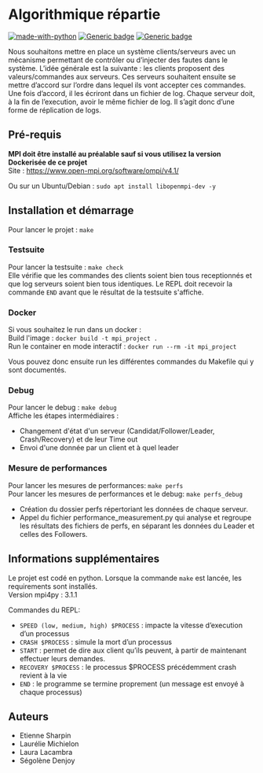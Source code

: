 # Algorithmique répartie
[![made-with-python](https://img.shields.io/badge/Made%20with-Python-1f425f.svg)](https://www.python.org/)
[![Generic badge](https://img.shields.io/badge/open_mpi-v4.1.0-blue.svg)](https://www.open-mpi.org/software/ompi/v4.1/)
[![Generic badge](https://img.shields.io/badge/mpi4py-v3.1.1-orange.svg)](https://mpi4py.readthedocs.io/en/stable/)

Nous souhaitons mettre en place un système clients/serveurs avec un mécanisme permettant de contrôler ou d’injecter des fautes dans le système. L’idée générale est la suivante : les clients proposent des valeurs/commandes aux serveurs. Ces serveurs souhaitent ensuite se mettre d’accord sur l’ordre dans lequel ils vont accepter ces commandes. Une fois d’accord, il les écriront dans un fichier de log. Chaque serveur doit, à la fin de l’execution, avoir le même fichier de log. Il s’agit donc d’une forme de réplication de logs.

## Pré-requis
**MPI doit être installé au préalable sauf si vous utilisez la version Dockerisée de ce projet**  
Site : https://www.open-mpi.org/software/ompi/v4.1/

Ou sur un Ubuntu/Debian : `sudo apt install libopenmpi-dev -y`

## Installation et démarrage
Pour lancer le projet : `make`  

### Testsuite
Pour lancer la testsuite : `make check`  
Elle vérifie que les commandes des clients soient bien tous receptionnés et que log serveurs soient bien tous identiques. Le REPL doit recevoir la commande `END` avant que le résultat de la testsuite s'affiche.  

### Docker
Si vous souhaitez le run dans un docker :  
Build l'image : `docker build -t mpi_project .`  
Run le container en mode interactif : `docker run --rm -it mpi_project`

Vous pouvez donc ensuite run les différentes commandes du Makefile qui y sont documentés.

### Debug
Pour lancer le debug : `make debug`  
Affiche les étapes intermédiaires :
* Changement d'état d'un serveur (Candidat/Follower/Leader, Crash/Recovery) et de leur Time out
* Envoi d'une donnée par un client et à quel leader

### Mesure de performances
Pour lancer les mesures de performances:  `make perfs`  
Pour lancer les mesures de performances et le debug:  `make perfs_debug`
* Création du dossier perfs répertoriant les données de chaque serveur. 
* Appel du fichier performance\_measurement.py qui analyse et regroupe les résultats des fichiers de perfs, en séparant les données du Leader et celles des Followers.


## Informations supplémentaires
Le projet est codé en python. Lorsque la commande `make` est lancée, les requirements sont installés.  
Version mpi4py : 3.1.1
  
Commandes du REPL:  
* `SPEED (low, medium, high) $PROCESS` : impacte la vitesse d’execution d’un processus
* `CRASH $PROCESS` : simule la mort d’un processus
* `START` : permet de dire aux client qu’ils peuvent, à partir de maintenant effectuer leurs demandes.
* `RECOVERY $PROCESS` : le processus $PROCESS précédemment crash revient à la vie 
* `END` : le programme se termine proprement (un message est envoyé à chaque processus)

## Auteurs
* Etienne Sharpin
* Laurélie Michielon
* Laura Lacambra
* Ségolène Denjoy
